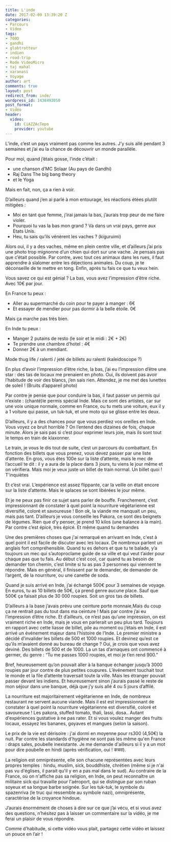 ```yaml
---
title: L'inde
date: 2017-02-09 13:39:20 Z
categories:
- Parcours
- Video
tags:
- 700D
- gandhi
- globtrotteur
- indien
- road-trip
- Rode VideoMicro
- taj mahal
- varanasi
- Voyage
author: art
comments: true
layout: post
redirect_from: inde/
wordpress_id: 1438493050
post_format:
- Vidéo
header:
  video:
    id: CiAZZAcTepo
    provider: youtube
---
```


L’inde, c’est un pays vraiment pas comme les autres. J’y suis allé pendant 3 semaines et j’ai eu la chance de découvrir un monde parallèle.
<!-- more -->

Pour moi, quand j’étais gosse, l’inde c’était :
- une chanson d’MC Solaar (Au pays de Gandhi)
- Raj Dans The big bang theory
- et le Yoga

Mais en fait, non, ça a rien à voir.

D’ailleurs quand j’en ai parlé à mon entourage, les réactions étées plutôt mitigées :
- Moi en tant que femme, j’irai jamais la bas, j’aurais trop peur de me faire violer.
- Pourquoi tu vas la bas mon grand ? Va dans un vrai pays, genre aux Etats Unis.
- Heu, tu sais qu’ils vénèrent les vaches ? (kiguruimi)

Alors oui, il y a des vaches, même en plein centre ville, et d’ailleurs j’ai pris une photo trop mignonne d’un chien qui dort sur une vache. Je pensais pas que c’était possible. Par contre, avec tout ces animaux dans les rues, il faut apprendre à slalomer entre les déjections animales. Du coup, je te déconseille de te mettre en tong. Enfin, après tu fais ce que tu veux hein.

Vous savez ce qui est génial ? La bas, vous avez l’impression d’être riche. Avec 10€ par jour.

En France tu peux :
- Aller au supermarché du coin pour te payer à manger : 6€
- Et essayer de mendier pour pas dormir à la belle étoile. 0€

Mais ça marche pas très bien.

En Inde tu peux :
- Manger 2 putains de resto (le soir et le midi : 2€ + 2€)
- Te prendre une chambre d’hotel : 4€
- Donner 2€ à un mendiant.

Mode thug life / ralenti / jeté de billets au ralenti (kaleidoscope ?)

En plus d’avoir l’impression d’être riche, la bas, j’ai eu l’impression d’être une star : des tas de locaux me prenaient en photo. Oui, ils doivent pas avoir l’habitude de voir des blancs, j’en sais rien.
Attendez, je me met des lunettes de soleil ! (Bruits d’appareil photo)

Par contre je pense que pour conduire la bas, il faut passer un permis qui n’existe : (chanté)le permis spécial Inde. Mais ce sont des artistes, car sur une voix unique normale, comme en France, ou tu mets une voiture, eux il y a 1 voiture qui passe, un tuk-tuk, et une moto qui se glisse entre les deux.

D’ailleurs, il y a des chances pour que vous perdiez vos oreilles en Inde. Vous voyez ce bruit horrible ? On l’entend des dizaines de fois, chaque minute. Alors je sais pas si c’est pour exprimer leurs joie, mais ils sont tout le temps en train de klaxonner.

Le train, je vous le dis tout de suite, c’est un parcours du combattant. En fonction des billets que vous prenez, vous devez passer par une liste d’attente. En gros, vous êtes 100e sur la liste d’attente, mais le mec de l’accueil te dit :
il y a aura de la place dans 3 jours, tu viens le jour même et on vérifiera.
Mais moi je veux juste un billet de train normal. Un billet quoi !
T’inquiètes

Et c’est vrai. L’expérience est assez flippante, car la veille on était encore sur la liste d’attente. Mais le splaces se sont libérées le jour même.

Et je ne peux pas finir ce sujet sans parler de bouffe. Franchement, c’est impressionnant de constater à quel point la nourriture végétarienne est diversifié, coloré et savoureuse ! Bon ok, la viande me manquait un peu, mais pas tant. D’ailleurs je vous conseille les Pakora, ce sont des beignets de légumes. Rien que d’y penser, je prend 10 kilos (une balance à la main). Par contre c’est épicé, très épicé. Et même quand tu demandes

Une des premières choses que j'ai remarqué en arrivant en Inde, c'est à quel point il est facile de discuter avec les locaux. De nombreux parlent un anglais fort compréhensible. Quand tu es dehors et que tu te balade, y’a toujours un mec qui s’autoproclame guide de sa ville et qui veut t’aider pour chaque pas que tu fais. Au début c’est cool, car quand tu as besoin de demander ton chemin, c’est limite si tu as pas 3 personnes qui viennent te répondre. Mais en général, il finissent par te demander, de demander de l’argent, de la nourriture, ou une canette de soda.

Quand je suis arrivé en Inde, j’ai échangé 500€ pour 3 semaines de voyage. En euros, tu as 10 billets de 50€, ça prend genre aucune place. Sauf que 500€ ça faisait plus de 30 000 roupies. Soit un gros tas de billets.

D’ailleurs à la base j’avais prévu une ceinture porte monnaie,Mais du coup ça ne rentrait pas du tout dans ma ceinture ! Mais par contre j’ai eu l’impression d’être riche. Et d’ailleurs, ce n’est pas qu’une impression, on est vraiment riche en Inde, mais je vous en parlerait un peu plus tard. Toujours en rapport avec cette liasse de billet, pile au moment ou j’étais en Inde, il est arrivé un événement majeur dans l’histoire de l’Inde. Le premier ministre a décidé d’invalider les billets de 500 et 1000 roupies. Et devinez qu’est ce qu’ils m’avaient donné au bureau de change ? Oui, je crois que vous avez deviné. Des billets de 500 et de 1000. La un tas d’arnaques ont commencé à germer, du genre : “Tu me passes 1000 roupies, et moi je t’en rend 900.”

Bref, heureusement qu’on pouvait aller à la banque échanger jusqu’à 3000 roupies par jour contre de plus petites coupures. L’événement touchait tout le monde et la file d’attente traversait toute la ville. Mais les étranger pouvait passer devant les indiens. Et heureusement sinon j’aurais passé le reste de mon séjour dans une banque, déjà que j’y suis allé 4 ou 5 jours d’affilé.

La nourriture est majoritairement végétarienne en Inde, de nombreux restaurant ne servent aucune viande. Mais il est est impressionnant de constater à quel point la nourriture végétarienne est diversifié, coloré et savoureuse ! Les pakora, stuffed tomato, thali, lassi, dosa.. Autant d'expériences gustative à ne pas rater. Et si vous voulez manger des fruits locaux, essayez les bananes, goyaves et mangues (selon la saison).

Le prix de la vie est dérisoire : j'ai dormi en moyenne pour rs300 (4,50€) la nuit. Par contre les standards d'hygiène ne sont pas les même qu'en France : draps sales, poubelle inexistante. Je me demande d'ailleurs si il y a un mot pour dire poubelle en hindi (après vérification, oui ! कचरा).

La religion est omniprésente, elle son chacune représentées avec leurs propres temples : hindu, muslim, sick, bouddhiste, chrétien (même si je n'ai pas vu d'églises, il parait qu'il y en a pas mal dans le sud). Au contraire de la France, où on n'affiche pas sa religion, en Inde, on peut reconnaître un militaire sick qui travaille pour l'aéroport, qui se distingue par son ruban soyeux et sa longue barbe soignée. Sur les tuk-tuk, le symbole du spazenriva (le truc qui ressemble au symbole nazi), omniprésente, caractérise de la croyance hindoue.

J’aurais énormément de choses à dire sur ce que j’ai vécu, et si vous avez des questions, n’hésitez pas à laisser un commentaire sur la vidéo, je me ferai un plaisir de vous répondre.

Comme d’habitude, si cette vidéo vous plait, partagez cette vidéo et laissez un pouce en l’air !
